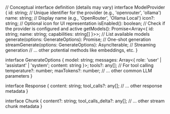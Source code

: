 // Conceptual interface definition (details may vary)
interface ModelProvider {
  id: string; // Unique identifier for the provider (e.g., 'openrouter', 'ollama')
  name: string; // Display name (e.g., 'OpenRouter', 'Ollama Local')
  icon?: string; // Optional icon for UI representation
  isEnabled(): boolean; // Check if the provider is configured and active
  getModels(): Promise<Array<{ id: string; name: string; capabilities: string[] }>>; // List available models
  generate(options: GenerateOptions): Promise<Response>; // One-shot generation
  streamGenerate(options: GenerateOptions): AsyncIterable<Chunk>; // Streaming generation
  // ... other potential methods like embeddings, etc.
}

interface GenerateOptions {
  model: string;
  messages: Array<{ role: 'user' | 'assistant' | 'system'; content: string }>;
  tools?: any[]; // For tool calling
  temperature?: number;
  maxTokens?: number;
  // ... other common LLM parameters
}

interface Response {
  content: string;
  tool_calls?: any[];
  // ... other response metadata
}

interface Chunk {
  content?: string;
  tool_calls_delta?: any[];
  // ... other stream chunk metadata
}